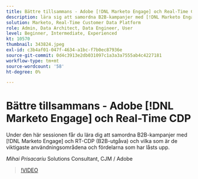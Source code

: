 ```yaml
---
title: Bättre tillsammans - Adobe [!DNL Marketo Engage] och Real-Time CDP
description: lära sig att samordna B2B-kampanjer med [!DNL Marketo Engage] och RT-CDP (B2B-utgåva)
solution: Marketo, Real-Time Customer Data Platform
role: Admin, Data Architect, Data Engineer, User
level: Beginner, Intermediate, Experienced
kt: 10570
thumbnail: 343824.jpeg
exl-id: c3b4af01-047f-4634-a1bc-f7b0ec87936e
source-git-commit: 0d4c3913e2db031097c1a3a3a7555ab4c4227181
workflow-type: tm+mt
source-wordcount: '58'
ht-degree: 0%

---
```


# Bättre tillsammans - Adobe [!DNL Marketo Engage] och Real-Time CDP

Under den här sessionen får du lära dig att samordna B2B-kampanjer med [!DNL Marketo Engage] och RT-CDP (B2B-utgåva) och vilka som är de viktigaste användningsområdena och fördelarna som har låsts upp.

*Mihai Prisacariu* Solutions Consultant, CJM / Adobe

>[!VIDEO](https://video.tv.adobe.com/v/343824/?quality=12&learn=on)
